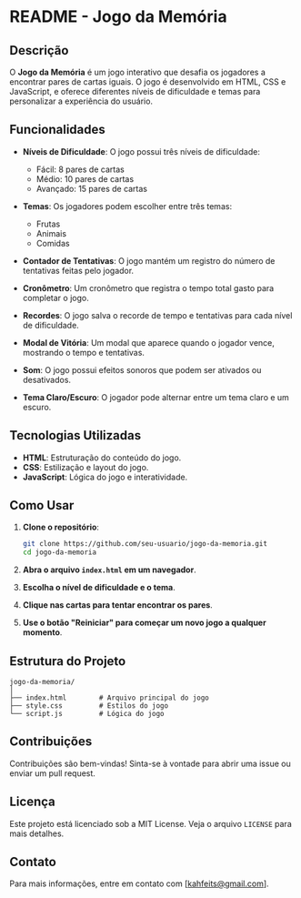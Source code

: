 # README - Jogo da Memória

## Descrição

O **Jogo da Memória** é um jogo interativo que desafia os jogadores a encontrar pares de cartas iguais. O jogo é desenvolvido em HTML, CSS e JavaScript, e oferece diferentes níveis de dificuldade e temas para personalizar a experiência do usuário.

## Funcionalidades

- **Níveis de Dificuldade**: O jogo possui três níveis de dificuldade:
  - Fácil: 8 pares de cartas
  - Médio: 10 pares de cartas
  - Avançado: 15 pares de cartas

- **Temas**: Os jogadores podem escolher entre três temas:
  - Frutas
  - Animais
  - Comidas

- **Contador de Tentativas**: O jogo mantém um registro do número de tentativas feitas pelo jogador.

- **Cronômetro**: Um cronômetro que registra o tempo total gasto para completar o jogo.

- **Recordes**: O jogo salva o recorde de tempo e tentativas para cada nível de dificuldade.

- **Modal de Vitória**: Um modal que aparece quando o jogador vence, mostrando o tempo e tentativas.

- **Som**: O jogo possui efeitos sonoros que podem ser ativados ou desativados.

- **Tema Claro/Escuro**: O jogador pode alternar entre um tema claro e um escuro.

## Tecnologias Utilizadas

- **HTML**: Estruturação do conteúdo do jogo.
- **CSS**: Estilização e layout do jogo.
- **JavaScript**: Lógica do jogo e interatividade.

## Como Usar

1. **Clone o repositório**:
   ```bash
   git clone https://github.com/seu-usuario/jogo-da-memoria.git
   cd jogo-da-memoria
   ```

2. **Abra o arquivo `index.html` em um navegador**.

3. **Escolha o nível de dificuldade e o tema**.

4. **Clique nas cartas para tentar encontrar os pares**.

5. **Use o botão "Reiniciar" para começar um novo jogo a qualquer momento**.

## Estrutura do Projeto

```
jogo-da-memoria/
│
├── index.html        # Arquivo principal do jogo
├── style.css         # Estilos do jogo
└── script.js         # Lógica do jogo
```

## Contribuições

Contribuições são bem-vindas! Sinta-se à vontade para abrir uma issue ou enviar um pull request.

## Licença

Este projeto está licenciado sob a MIT License. Veja o arquivo `LICENSE` para mais detalhes.

## Contato

Para mais informações, entre em contato com [kahfeits@gmail.com].
